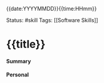 {{date:YYYYMMDD}}{{time:HHmm}}

Status: #skill
Tags: [[Software Skills]]

# {{title}}
#### Summary
> 

#### Personal


